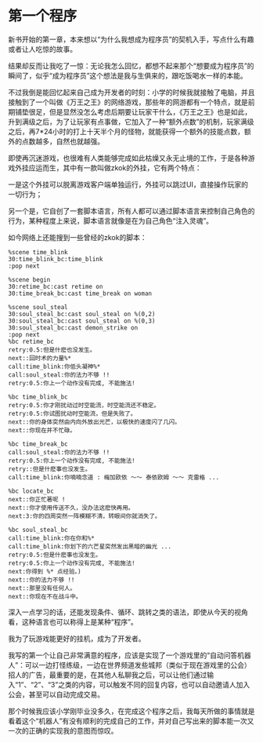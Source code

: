 # 第一个程序

新书开始的第一章，本来想以“为什么我想成为程序员”的契机入手，写点什么有趣或者让人吃惊的故事。

结果却反而让我吃了一惊：无论我怎么回忆，都想不起来那个“想要成为程序员”的瞬间了，似乎“成为程序员”这个想法是我与生俱来的，跟吃饭喝水一样的本能。

不过我倒是能回忆起来自己成为开发者的时刻：小学的时候我就接触了电脑，并且接触到了一个叫做《万王之王》的网络游戏，那些年的网游都有一个特点，就是前期铺垫很足，但是显然没怎么考虑后期要让玩家干什么，《万王之王》也是如此，升到满级之后，为了让玩家有点事做，它加入了一种“额外点数”的机制，玩家满级之后，再7\*24小时的打上十天半个月的怪物，就能获得一个额外的技能点数，额外的点数越多，自然也就越强。

即使再沉迷游戏，也很难有人类能够完成如此枯燥又永无止境的工作，于是各种游戏外挂应运而生，其中有一款叫做zkok的外挂，它有两个特点：

一是这个外挂可以脱离游戏客户端单独运行，外挂可以跳过UI，直接操作玩家的一切行为；

另一个是，它自创了一套脚本语言，所有人都可以通过脚本语言来控制自己角色的行为，某种程度上来说，脚本语言就像是在为自己角色“注入灵魂”。

如今网络上还能搜到一些曾经的zkok的脚本：

```
%scene time_blink
30:time_blink_bc:time_blink
:pop next

%scene begin
30:retime_bc:cast retime on
30:time_break_bc:cast time_break on woman

%scene soul_steal
30:soul_steal_bc:cast soul_steal on %(0,2)
30:soul_steal_bc:cast soul_steal on %(0,3)
30:soul_steal_bc:cast demon_strike on
:pop next
%bc retime_bc
retry:0.5:但是什麽也没发生。
next::回时术的力量%*
call:time_blink:你低头凝神%*
call:soul_steal:你的法力不够 !!
retry:0.5:你上一个动作没有完成, 不能施法!

%bc time_blink_bc
retry:0.5:你才刚扰动过时空能流，时空能流还不稳定。
retry:0.5:你试图扰动时空能流，但是失败了。
next::你的身体突然由内向外放出光芒，以极快的速度闪了几闪。
next::你现在并不忙碌。

%bc time_break_bc
call:soul_steal:你的法力不够 !!
retry:0.5:你上一个动作没有完成, 不能施法!
retry::但是什麽事也没发生。
call:time_blink:你喃喃念道 : 梅加欧依 ～～ 泰依欧姆 ～～ 克雷格 ...

%bc locate_bc
next::你正忙著呢 !
next::你才使用传送不久，没办法这麽快再用。
next:3:你的四周突然一阵模糊不清，转眼间你就消失了。

%bc soul_steal_bc
call:time_blink:你在你和%*
call:time_blink:你划下的六芒星突然发出黑暗的幽光 ...
retry:0.5:但是什麽事也没发生。
retry:0.5:你上一个动作没有完成, 不能施法!
next:你得到 %* 点经验。)
next::你的法力不够 !!
next::那里没有任何人。
next::你现在不在战斗中。
```

深入一点学习的话，还能发现条件、循环、跳转之类的语法，即使从今天的视角看，这种语言也可以称得上是某种“程序”。

我为了玩游戏能更好的挂机，成为了开发者。

我写的第一个让自己非常满意的程序，应该是实现了一个游戏里的“自动问答机器人”：可以一边打怪练级，一边在世界频道发些城邦（类似于现在游戏里的公会）招人的广告，最重要的是，在其他人私聊我之后，可以让他们通过输入“1”、“2”、“3”之类的内容，可以触发不同的回复内容，也可以自动邀请人加入公会，甚至可以自动完成交易。

那个时候我应该小学刚毕业没多久，在完成这个程序之后，我每天所做的事情就是看着这个“机器人”有没有顺利的完成自己的工作，并对自己写出来的脚本能一次又一次的正确的实现我的意图而惊叹。
